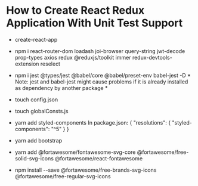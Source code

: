 # How to Create React Redux Application With Unit Test Support 
- create-react-app
- npm i react-router-dom loadash joi-browser query-string jwt-decode prop-types axios redux @reduxjs/toolkit immer redux-devtools-extension reselect
- npm i jest @types/jest @babel/core @babel/preset-env babel-jest -D    * Note: jest and babel-jest might cause problems if it is already installed as dependency by another package *
- touch config.json
- touch globalConsts.js
- yarn add styled-components
In package.json:
{
  "resolutions": {
    "styled-components": "^5"
  }
}

- yarn add bootstrap
- yarn add @fortawesome/fontawesome-svg-core @fortawesome/free-solid-svg-icons @fortawesome/react-fontawesome
- npm install --save @fortawesome/free-brands-svg-icons @fortawesome/free-regular-svg-icons

